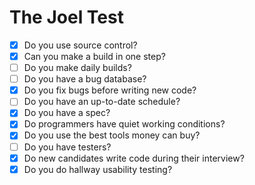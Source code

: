 # The Joel Test


- [x] Do you use source control?
- [x] Can you make a build in one step?
- [ ] Do you make daily builds?
- [ ] Do you have a bug database?
- [x] Do you fix bugs before writing new code?
- [ ] Do you have an up-to-date schedule?
- [x] Do you have a spec?
- [x] Do programmers have quiet working conditions?
- [x] Do you use the best tools money can buy?
- [ ] Do you have testers?
- [x] Do new candidates write code during their interview?
- [x] Do you do hallway usability testing?
